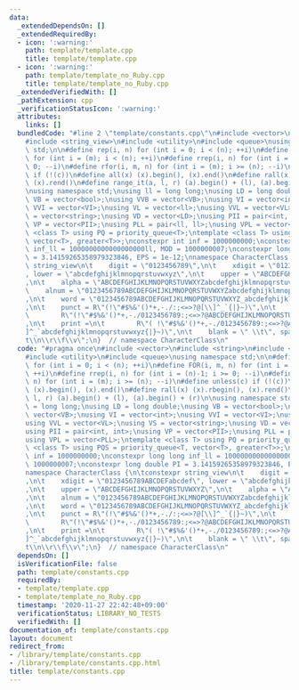 ```yaml
---
data:
  _extendedDependsOn: []
  _extendedRequiredBy:
  - icon: ':warning:'
    path: template/template.cpp
    title: template/template.cpp
  - icon: ':warning:'
    path: template/template_no_Ruby.cpp
    title: template/template_no_Ruby.cpp
  _extendedVerifiedWith: []
  _pathExtension: cpp
  _verificationStatusIcon: ':warning:'
  attributes:
    links: []
  bundledCode: "#line 2 \"template/constants.cpp\"\n#include <vector>\n#include <string>\n\
    #include <string_view>\n#include <utility>\n#include <queue>\nusing namespace\
    \ std;\n\n#define rep(i, n) for (int i = 0; i < (n); ++i)\n#define FOR(i, m, n)\
    \ for (int i = (m); i < (n); ++i)\n#define rrep(i, n) for (int i = (n)-1; i >=\
    \ 0; --i)\n#define rfor(i, m, n) for (int i = (m); i >= (n); --i)\n#define unless(c)\
    \ if (!(c))\n#define all(x) (x).begin(), (x).end()\n#define rall(x) (x).rbegin(),\
    \ (x).rend()\n#define range_it(a, l, r) (a).begin() + (l), (a).begin() + (r)\n\
    \nusing namespace std;\nusing ll = long long;\nusing LD = long double;\nusing\
    \ VB = vector<bool>;\nusing VVB = vector<VB>;\nusing VI = vector<int>;\nusing\
    \ VVI = vector<VI>;\nusing VL = vector<ll>;\nusing VVL = vector<VL>;\nusing VS\
    \ = vector<string>;\nusing VD = vector<LD>;\nusing PII = pair<int, int>;\nusing\
    \ VP = vector<PII>;\nusing PLL = pair<ll, ll>;\nusing VPL = vector<PLL>;\ntemplate\
    \ <class T> using PQ = priority_queue<T>;\ntemplate <class T> using PQS = priority_queue<T,\
    \ vector<T>, greater<T>>;\nconstexpr int inf = 1000000000;\nconstexpr long long\
    \ inf_ll = 1000000000000000000ll, MOD = 1000000007;\nconstexpr long double PI\
    \ = 3.14159265358979323846, EPS = 1e-12;\nnamespace CharacterClass {\n\tconstexpr\
    \ string_view\n\t    digit = \"0123456789\",\n\t    xdigit = \"0123456789ABCDEFabcdef\"\
    , lower = \"abcdefghijklmnopqrstuvwxyz\",\n\t    upper = \"ABCDEFGHIJKLMNOPQRSTUVWXYZ\"\
    ,\n\t    alpha = \"ABCDEFGHIJKLMNOPQRSTUVWXYZabcdefghijklmnopqrstuvwxyz\",\n\t\
    \    alnum = \"0123456789ABCDEFGHIJKLMNOPQRSTUVWXYZabcdefghijklmnopqrstuvwxyz\"\
    ,\n\t    word = \"0123456789ABCDEFGHIJKLMNOPQRSTUVWXYZ_abcdefghijklmnopqrstuvwxyz\"\
    ,\n\t    punct = R\"(!\"#$%&'()*+,-./:;<=>?@[\\]^_`{|}~)\",\n\t    graph =\n\t\
    \        R\"(!\"#$%&'()*+,-./0123456789:;<=>?@ABCDEFGHIJKLMNOPQRSTUVWXYZ[\\]^_`abcdefghijklmnopqrstuvwxyz{|}~)\"\
    ,\n\t    print =\n\t        R\"( !\"#$%&'()*+,-./0123456789:;<=>?@ABCDEFGHIJKLMNOPQRSTUVWXYZ[\\\
    ]^_`abcdefghijklmnopqrstuvwxyz{|}~)\",\n\t    blank = \" \\t\", space = \" \\\
    t\\n\\r\\f\\v\";\n}  // namespace CharacterClass\n"
  code: "#pragma once\n#include <vector>\n#include <string>\n#include <string_view>\n\
    #include <utility>\n#include <queue>\nusing namespace std;\n\n#define rep(i, n)\
    \ for (int i = 0; i < (n); ++i)\n#define FOR(i, m, n) for (int i = (m); i < (n);\
    \ ++i)\n#define rrep(i, n) for (int i = (n)-1; i >= 0; --i)\n#define rfor(i, m,\
    \ n) for (int i = (m); i >= (n); --i)\n#define unless(c) if (!(c))\n#define all(x)\
    \ (x).begin(), (x).end()\n#define rall(x) (x).rbegin(), (x).rend()\n#define range_it(a,\
    \ l, r) (a).begin() + (l), (a).begin() + (r)\n\nusing namespace std;\nusing ll\
    \ = long long;\nusing LD = long double;\nusing VB = vector<bool>;\nusing VVB =\
    \ vector<VB>;\nusing VI = vector<int>;\nusing VVI = vector<VI>;\nusing VL = vector<ll>;\n\
    using VVL = vector<VL>;\nusing VS = vector<string>;\nusing VD = vector<LD>;\n\
    using PII = pair<int, int>;\nusing VP = vector<PII>;\nusing PLL = pair<ll, ll>;\n\
    using VPL = vector<PLL>;\ntemplate <class T> using PQ = priority_queue<T>;\ntemplate\
    \ <class T> using PQS = priority_queue<T, vector<T>, greater<T>>;\nconstexpr int\
    \ inf = 1000000000;\nconstexpr long long inf_ll = 1000000000000000000ll, MOD =\
    \ 1000000007;\nconstexpr long double PI = 3.14159265358979323846, EPS = 1e-12;\n\
    namespace CharacterClass {\n\tconstexpr string_view\n\t    digit = \"0123456789\"\
    ,\n\t    xdigit = \"0123456789ABCDEFabcdef\", lower = \"abcdefghijklmnopqrstuvwxyz\"\
    ,\n\t    upper = \"ABCDEFGHIJKLMNOPQRSTUVWXYZ\",\n\t    alpha = \"ABCDEFGHIJKLMNOPQRSTUVWXYZabcdefghijklmnopqrstuvwxyz\"\
    ,\n\t    alnum = \"0123456789ABCDEFGHIJKLMNOPQRSTUVWXYZabcdefghijklmnopqrstuvwxyz\"\
    ,\n\t    word = \"0123456789ABCDEFGHIJKLMNOPQRSTUVWXYZ_abcdefghijklmnopqrstuvwxyz\"\
    ,\n\t    punct = R\"(!\"#$%&'()*+,-./:;<=>?@[\\]^_`{|}~)\",\n\t    graph =\n\t\
    \        R\"(!\"#$%&'()*+,-./0123456789:;<=>?@ABCDEFGHIJKLMNOPQRSTUVWXYZ[\\]^_`abcdefghijklmnopqrstuvwxyz{|}~)\"\
    ,\n\t    print =\n\t        R\"( !\"#$%&'()*+,-./0123456789:;<=>?@ABCDEFGHIJKLMNOPQRSTUVWXYZ[\\\
    ]^_`abcdefghijklmnopqrstuvwxyz{|}~)\",\n\t    blank = \" \\t\", space = \" \\\
    t\\n\\r\\f\\v\";\n}  // namespace CharacterClass\n"
  dependsOn: []
  isVerificationFile: false
  path: template/constants.cpp
  requiredBy:
  - template/template.cpp
  - template/template_no_Ruby.cpp
  timestamp: '2020-11-27 22:42:48+09:00'
  verificationStatus: LIBRARY_NO_TESTS
  verifiedWith: []
documentation_of: template/constants.cpp
layout: document
redirect_from:
- /library/template/constants.cpp
- /library/template/constants.cpp.html
title: template/constants.cpp
---
```

